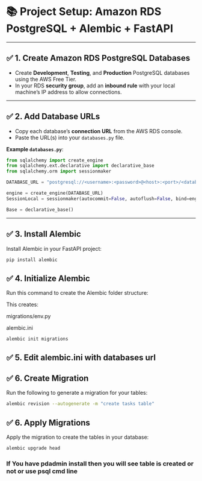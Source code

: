 # 📚 Project Setup: Amazon RDS PostgreSQL + Alembic + FastAPI

---

## ✅ 1. Create Amazon RDS PostgreSQL Databases

- Create **Development**, **Testing**, and **Production** PostgreSQL databases using the AWS Free Tier.
- In your RDS **security group**, add an **inbound rule** with your local machine’s IP address to allow connections.

---

## ✅ 2. Add Database URLs

- Copy each database’s **connection URL** from the AWS RDS console.
- Paste the URL(s) into your `databases.py` file.

**Example `databases.py`**:

```python
from sqlalchemy import create_engine
from sqlalchemy.ext.declarative import declarative_base
from sqlalchemy.orm import sessionmaker

DATABASE_URL = "postgresql://<username>:<password>@<host>:<port>/<database_name>"

engine = create_engine(DATABASE_URL)
SessionLocal = sessionmaker(autocommit=False, autoflush=False, bind=engine)

Base = declarative_base()
```




---

## ✅ 3. Install Alembic

Install Alembic in your FastAPI project:

```bash
pip install alembic
```
## ✅ 4. Initialize Alembic

Run this command to create the Alembic folder structure:

This creates:

migrations/env.py

alembic.ini

```bash
alembic init migrations
```
## ✅ 5. Edit alembic.ini with databases url 

## ✅ 6. Create Migration

Run the following to generate a migration for your tables:


```bash
alembic revision --autogenerate -m "create tasks table"

```

## ✅ 6. Apply Migrations 

Apply the migration to create the tables in your database:



```bash
alembic upgrade head


```

### If You have pdadmin install then you will see table is created or not or use psql cmd line